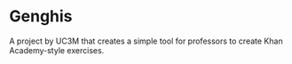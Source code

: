 Genghis
=======

A project by UC3M that creates a simple tool for professors to create Khan Academy-style exercises.
